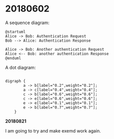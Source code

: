 # **20180602**

A sequence diagram:

```{plantuml |}
@startuml
Alice -> Bob: Authentication Request
Bob --> Alice: Authentication Response

Alice -> Bob: Another authentication Request
Alice <-- Bob: another authentication Response
@enduml
```

A dot diagram:


```{dot !}

digraph {
        a -> b[label="0.2",weight="0.2"];
        a -> c[label="0.4",weight="0.4"];
        c -> b[label="0.6",weight="0.6"];
        c -> e[label="0.6",weight="0.6"];
        e -> e[label="0.1",weight="0.1"];
        e -> b[label="0.7",weight="0.7"];
    }

```

**20180821**

I am going to try and make exemd work again.
